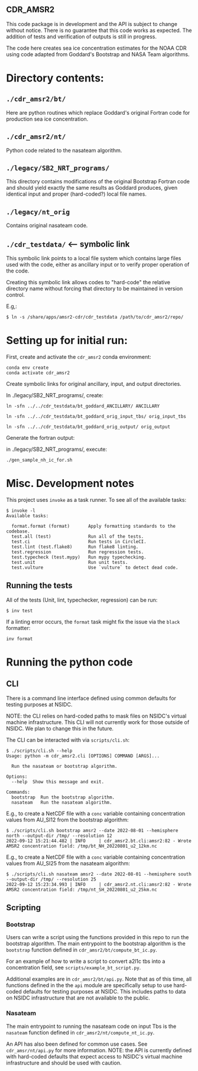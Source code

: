 CDR_AMSR2
---

This code package is in development and the API is subject to change without
notice. There is no guarantee that this code works as expected. The addition of
tests and verification of outputs is still in progress.

The code here creates sea ice concentration estimates for the NOAA CDR using
code adapted from Goddard's Bootstrap and NASA Team algorithms.


# Directory contents:

## `./cdr_amsr2/bt/`

Here are python routines which replace Goddard's original Fortran code
for production sea ice concentration.

## `./cdr_amsr2/nt/`

Python code related to the nasateam algorithm.


## `./legacy/SB2_NRT_programs/`

This directory contains modifications of the original Bootstrap Fortran code
and should yield exactly the same results as Goddard produces, given identical
input and proper (hard-coded?) local file names.

## `./legacy/nt_orig`

Contains original nasateam code.

## `./cdr_testdata/`  <-- symbolic link

This symbolic link points to a local file system which contains large files
used with the code, either as ancillary input or to verify proper operation
of the code.

Creating this symbolic link allows codes to "hard-code" the relative directory
name without forcing that directory to be maintained in version control.

E.g,:

```
$ ln -s /share/apps/amsr2-cdr/cdr_testdata /path/to/cdr_amsr2/repo/
```


# Setting up for initial run:

First, create and activate the `cdr_amsr2` conda environment:

    conda env create
    conda activate cdr_amsr2

Create symbolic links for original ancillary, input, and output directories.

In ./legacy/SB2_NRT_programs/, create:

    ln -sfn ../../cdr_testdata/bt_goddard_ANCILLARY/ ANCILLARY

    ln -sfn ../../cdr_testdata/bt_goddard_orig_input_tbs/ orig_input_tbs

    ln -sfn ../../cdr_testdata/bt_goddard_orig_output/ orig_output

Generate the fortran output:

in ./legacy/SB2_NRT_programs/, execute:

    ./gen_sample_nh_ic_for.sh


# Misc. Development notes

This project uses `invoke` as a task runner. To see all of the available tasks:

```
$ invoke -l
Available tasks:

  format.format (format)       Apply formatting standards to the codebase.
  test.all (test)              Run all of the tests.
  test.ci                      Run tests in CircleCI.
  test.lint (test.flake8)      Run flake8 linting.
  test.regression              Run regression tests.
  test.typecheck (test.mypy)   Run mypy typechecking.
  test.unit                    Run unit tests.
  test.vulture                 Use `vulture` to detect dead code.
```

## Running the tests

All of the tests (Unit, lint, typechecker, regression) can be run:

```
$ inv test
```

If a linting error occurs, the `format` task might fix the issue via the `black`
formatter:

```
inv format
```

# Running the python code

## CLI

There is a command line interface defined using common defaults for testing
purposes at NSIDC.

NOTE: the CLI relies on hard-coded paths to mask files on NSIDC's virtual
machine infrastructure. This CLI will not currently work for those outside of
NSIDC. We plan to change this in the future.

The CLI can be interacted with via `scripts/cli.sh`:

```
$ ./scripts/cli.sh --help
Usage: python -m cdr_amsr2.cli [OPTIONS] COMMAND [ARGS]...

  Run the nasateam or bootstrap algorithm.

Options:
  --help  Show this message and exit.

Commands:
  bootstrap  Run the bootstrap algorithm.
  nasateam   Run the nasateam algorithm.
```

E.g., to create a NetCDF file with a `conc` variable containing concentration
values from AU_SI12 from the bootstrap algorithm:

```
$ ./scripts/cli.sh bootstrap amsr2 --date 2022-08-01 --hemisphere north --output-dir /tmp/ --resolution 12
2022-09-12 15:21:44.482 | INFO     | cdr_amsr2.bt.cli:amsr2:82 - Wrote AMSR2 concentration field: /tmp/bt_NH_20220801_u2_12km.nc
```

E.g., to create a NetCDF file with a `conc` variable containing concentration
values from AU_SI25 from the nasateam algorithm:

```
$ ./scripts/cli.sh nasateam amsr2 --date 2022-08-01 --hemisphere south --output-dir /tmp/ --resolution 25
2022-09-12 15:23:34.993 | INFO     | cdr_amsr2.nt.cli:amsr2:82 - Wrote AMSR2 concentration field: /tmp/nt_SH_20220801_u2_25km.nc
```

## Scripting
### Bootstrap


Users can write a script using the functions provided in this repo to run the
bootstrap algorithm. The main entrypoint to the bootstrap algorithm is the
`bootstrap` function defined in `cdr_amsr2/bt/compute_bt_ic.py`.

For an example of how to write a script to convert a2l1c tbs into a
concentration field, see `scripts/example_bt_script.py`.

Additional examples are in `cdr_amsr2/bt/api.py`. Note that as of this time, all
functions defined in the the `api` module are specifically setup to use
hard-coded defaults for testing purposes at NSIDC. This includes paths to data
on NSIDC infrastructure that are not available to the public.


### Nasateam

The main entrypoint to running the nasateam code on input Tbs is the `nasateam`
function defined in `cdr_amsr2/nt/compute_nt_ic.py`.

An API has also been defined for common use cases. See `cdr_amsr/nt/api.py` for
more information. NOTE: the API is currently defined with hard-coded defaults
that expect access to NSIDC's virtual machine infrastructure and should be used
with caution.
